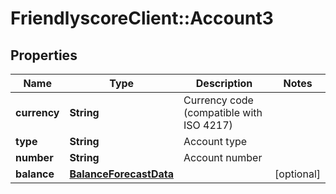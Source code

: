 # FriendlyscoreClient::Account3

## Properties
Name | Type | Description | Notes
------------ | ------------- | ------------- | -------------
**currency** | **String** | Currency code (compatible with ISO 4217) | 
**type** | **String** | Account type | 
**number** | **String** | Account number | 
**balance** | [**BalanceForecastData**](BalanceForecastData.md) |  | [optional] 


